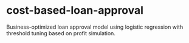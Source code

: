 # cost-based-loan-approval
Business-optimized loan approval model using logistic regression with threshold tuning based on profit simulation.

